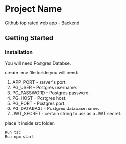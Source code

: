 # Project Name

Github top rated web app - Backend

## Getting Started

### Installation

You will need Postgres Databse.

create .env file inside you will need:

1. APP_PORT - server's port.
2. PG_USER - Postgres username.
3. PG_PASSWORD - Postgres password.
4. PG_HOST - Postgres host.
5. PG_PORT - Postgres port.
6. PG_DATABASE - Postgres database name.
7. JWT_SECRET - certain string to use as a JWT secret.

place it inside src folder.

    Run tsc
    Run npm start
